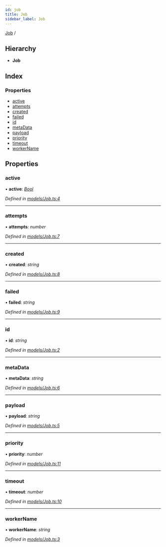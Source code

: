 ```yaml
---
id: job
title: Job
sidebar_label: Job
---
```


[Job](job.md) /

## Hierarchy

* **Job**

## Index

### Properties

* [active](job.md#active)
* [attempts](job.md#attempts)
* [created](job.md#created)
* [failed](job.md#failed)
* [id](job.md#id)
* [metaData](job.md#metadata)
* [payload](job.md#payload)
* [priority](job.md#priority)
* [timeout](job.md#timeout)
* [workerName](job.md#workername)

## Properties

###  active

• **active**: *[Bool](../index.md#bool)*

*Defined in [models/Job.ts:4](https://github.com/SimonErm/react-native-job-queue/blob/ff11380/src/models/Job.ts#L4)*

___

###  attempts

• **attempts**: *number*

*Defined in [models/Job.ts:7](https://github.com/SimonErm/react-native-job-queue/blob/ff11380/src/models/Job.ts#L7)*

___

###  created

• **created**: *string*

*Defined in [models/Job.ts:8](https://github.com/SimonErm/react-native-job-queue/blob/ff11380/src/models/Job.ts#L8)*

___

###  failed

• **failed**: *string*

*Defined in [models/Job.ts:9](https://github.com/SimonErm/react-native-job-queue/blob/ff11380/src/models/Job.ts#L9)*

___

###  id

• **id**: *string*

*Defined in [models/Job.ts:2](https://github.com/SimonErm/react-native-job-queue/blob/ff11380/src/models/Job.ts#L2)*

___

###  metaData

• **metaData**: *string*

*Defined in [models/Job.ts:6](https://github.com/SimonErm/react-native-job-queue/blob/ff11380/src/models/Job.ts#L6)*

___

###  payload

• **payload**: *string*

*Defined in [models/Job.ts:5](https://github.com/SimonErm/react-native-job-queue/blob/ff11380/src/models/Job.ts#L5)*

___

###  priority

• **priority**: *number*

*Defined in [models/Job.ts:11](https://github.com/SimonErm/react-native-job-queue/blob/ff11380/src/models/Job.ts#L11)*

___

###  timeout

• **timeout**: *number*

*Defined in [models/Job.ts:10](https://github.com/SimonErm/react-native-job-queue/blob/ff11380/src/models/Job.ts#L10)*

___

###  workerName

• **workerName**: *string*

*Defined in [models/Job.ts:3](https://github.com/SimonErm/react-native-job-queue/blob/ff11380/src/models/Job.ts#L3)*
